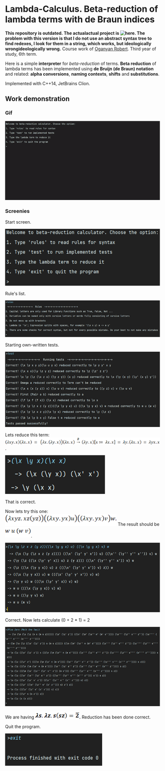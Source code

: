 # Lambda-Calculus. Beta-reduction of lambda terms with de Braun indices
**This repository is outdated. The actualactual project is ![here](https://github.com/OganyanRV/Lambda-calculus-interpreterhttps://github.com/OganyanRV/Lambda-calculus-interpreter). The problem with this version is that I do not use an abstract syntax tree to find redexes, I look for them in a string, which works, but ideologically wrongideologically wrong.**
Course work of [Oganyan Robert](https://t.me/robasti). Third year of study, 6th term.

Here is a simple **interpreter** for *beta-reduction* of terms. **Beta reduction** of lambda terms has been implemented using **de Bruijn (de Braun) notation** and related: **alpha conversions**, **naming contexts**, **shifts** and **substitutions**.

Implemented with C++14, JetBrains Clion.

## Work demonstration

### Gif

![work_demo](./src_md/work_demo.gif)


### Screenies

Start screen.

![img](./src_md/clip_image001.png)

Rule's list.

 ![img](./src_md/clip_image003.png)

Starting own-written tests.

![img](./src_md/clip_image005.png)

Lets reduce this term: ![img](./src_md/clip_image007.png) . 

*![img](./src_md/clip_image009.png)*

That is correct.

 

Now lets try this one: ![img](./src_md/clip_image011.png) The result should be ![img](./src_md/clip_image013.png).

*![img](./src_md/clip_image015.png)*

Correct. Now lets calculate (0 + 2 * 1) = 2

 

![img](./src_md/clip_image017.png)

We are having ![img](./src_md/clip_image019.png)**.** Reduction has been done correct.

Quit the program.

![img](./src_md/clip_image020.png)


